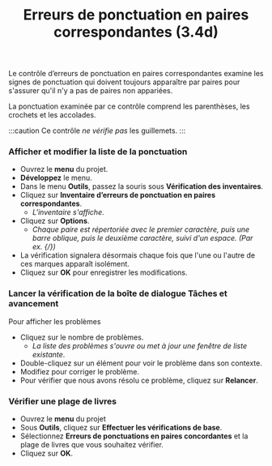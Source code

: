 ﻿---
title: Erreurs de ponctuation en paires correspondantes (3.4d)
---
Le contrôle d’erreurs de ponctuation en paires correspondantes examine les signes de ponctuation qui doivent toujours apparaître par paires pour s'assurer qu'il n'y a pas de paires non appariées.

La ponctuation examinée par ce contrôle comprend les parenthèses, les crochets et les accolades.

:::caution
Ce contrôle *ne vérifie pas* les guillemets.
:::
### Afficher et modifier la liste de la ponctuation

-   Ouvrez le **menu** du projet.
-   **Développez** le menu.
-   Dans le menu **Outils**, passez la souris sous **Vérification des inventaires**.
-   Cliquez sur **Inventaire d’erreurs de ponctuation en paires correspondantes**.
    -  *L'inventaire s'affiche*.
-   Cliquez sur **Options**.  
    -  *Chaque paire est répertoriée avec le premier caractère, puis une barre oblique, puis le deuxième caractère, suivi d'un espace. (Par ex. {/})*
-   La vérification signalera désormais chaque fois que l'une ou l'autre de ces marques apparaît isolément.
-   Cliquez sur **OK** pour enregistrer les modifications.

### Lancer la vérification de la boîte de dialogue Tâches et avancement

Pour afficher les problèmes

-   Cliquez sur le nombre de problèmes.
    -  *La liste des problèmes s'ouvre ou met à jour une fenêtre de liste existante*.
-   Double-cliquez sur un élément pour voir le problème dans son contexte.
-   Modifiez pour corriger le problème.
-   Pour vérifier que nous avons résolu ce problème, cliquez sur **Relancer**.

### Vérifier une plage de livres

-   Ouvrez le **menu** du projet
-   Sous **Outils**, cliquez sur **Effectuer les vérifications de base**.
-   Sélectionnez **Erreurs de ponctuations en paires concordantes** et la plage de livres que vous souhaitez vérifier.
-   Cliquez sur **OK**.

